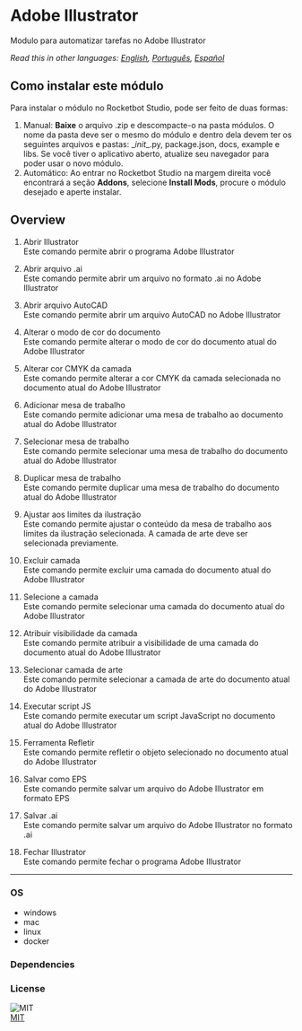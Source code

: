 # Adobe Illustrator
  
Modulo para automatizar tarefas no Adobe Illustrator  

*Read this in other languages: [English](README.md), [Português](README.pr.md), [Español](README.es.md)*

## Como instalar este módulo
  
Para instalar o módulo no Rocketbot Studio, pode ser feito de duas formas:
1. Manual: __Baixe__ o arquivo .zip e descompacte-o na pasta módulos. O nome da pasta deve ser o mesmo do módulo e dentro dela devem ter os seguintes arquivos e pastas: \__init__.py, package.json, docs, example e libs. Se você tiver o aplicativo aberto, atualize seu navegador para poder usar o novo módulo.
2. Automático: Ao entrar no Rocketbot Studio na margem direita você encontrará a seção **Addons**, selecione **Install Mods**, procure o módulo desejado e aperte instalar.  


## Overview


1. Abrir Illustrator  
Este comando permite abrir o programa Adobe Illustrator

2. Abrir arquivo .ai  
Este comando permite abrir um arquivo no formato .ai no Adobe Illustrator

3. Abrir arquivo AutoCAD  
Este comando permite abrir um arquivo AutoCAD no Adobe Illustrator

4. Alterar o modo de cor do documento  
Este comando permite alterar o modo de cor do documento atual do Adobe Illustrator

5. Alterar cor CMYK da camada  
Este comando permite alterar a cor CMYK da camada selecionada no documento atual do Adobe Illustrator

6. Adicionar mesa de trabalho  
Este comando permite adicionar uma mesa de trabalho ao documento atual do Adobe Illustrator

7. Selecionar mesa de trabalho  
Este comando permite selecionar uma mesa de trabalho do documento atual do Adobe Illustrator

8. Duplicar mesa de trabalho  
Este comando permite duplicar uma mesa de trabalho do documento atual do Adobe Illustrator

9. Ajustar aos limites da ilustração  
Este comando permite ajustar o conteúdo da mesa de trabalho aos limites da ilustração selecionada. A camada de arte deve ser selecionada previamente.

10. Excluir camada  
Este comando permite excluir uma camada do documento atual do Adobe Illustrator

11. Selecione a camada  
Este comando permite selecionar uma camada do documento atual do Adobe Illustrator

12. Atribuir visibilidade da camada  
Este comando permite atribuir a visibilidade de uma camada do documento atual do Adobe Illustrator

13. Selecionar camada de arte  
Este comando permite selecionar a camada de arte do documento atual do Adobe Illustrator

14. Executar script JS  
Este comando permite executar um script JavaScript no documento atual do Adobe Illustrator

15. Ferramenta Refletir  
Este comando permite refletir o objeto selecionado no documento atual do Adobe Illustrator

16. Salvar como EPS  
Este comando permite salvar um arquivo do Adobe Illustrator em formato EPS

17. Salvar .ai  
Este comando permite salvar um arquivo do Adobe Illustrator no formato .ai

18. Fechar Illustrator  
Este comando permite fechar o programa Adobe Illustrator  




----
### OS

- windows
- mac
- linux
- docker

### Dependencies

### License
  
![MIT](https://camo.githubusercontent.com/107590fac8cbd65071396bb4d04040f76cde5bde/687474703a2f2f696d672e736869656c64732e696f2f3a6c6963656e73652d6d69742d626c75652e7376673f7374796c653d666c61742d737175617265)  
[MIT](http://opensource.org/licenses/mit-license.ph)